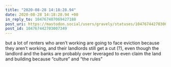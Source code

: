 ```yaml
---
title: "2020-08-28 14:18:28.94"
date: 2020-08-28 14:18:28.94 +00
in_reply_to: 104767407069427188
post_uri: https://mastodon.social/users/gravely/statuses/104767442703007349
post_id: 104767442703007349
---
```

but a lot of renters who aren’t working are going to face eviction because they aren’t working, and their landlords still get a cut (?), even though the landlord and the banks are probably over leveraged to even claim the land and building because “culture” and “the rules”


